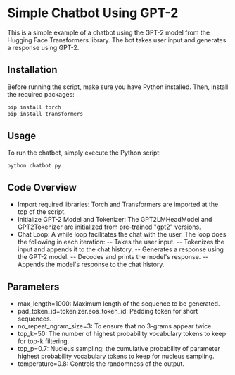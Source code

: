 # Simple Chatbot Using GPT-2

This is a simple example of a chatbot using the GPT-2 model from the Hugging Face Transformers library. The bot takes user input and generates a response using GPT-2.

## Installation

Before running the script, make sure you have Python installed. Then, install the required packages:

```bash
pip install torch
pip install transformers
```
## Usage
To run the chatbot, simply execute the Python script:

```
python chatbot.py
```
## Code Overview
- Import required libraries: Torch and Transformers are imported at the top of the script.
- Initialize GPT-2 Model and Tokenizer: The GPT2LMHeadModel and GPT2Tokenizer are initialized from pre-trained "gpt2" versions.
- Chat Loop: A while loop facilitates the chat with the user. The loop does the following in each iteration:
-- Takes the user input.
-- Tokenizes the input and appends it to the chat history.
-- Generates a response using the GPT-2 model.
-- Decodes and prints the model's response.
-- Appends the model's response to the chat history.
## Parameters
- max_length=1000: Maximum length of the sequence to be generated.
- pad_token_id=tokenizer.eos_token_id: Padding token for short sequences.
- no_repeat_ngram_size=3: To ensure that no 3-grams appear twice.
- top_k=50: The number of highest probability vocabulary tokens to keep for top-k filtering.
- top_p=0.7: Nucleus sampling: the cumulative probability of parameter highest probability vocabulary tokens to keep for nucleus sampling.
- temperature=0.8: Controls the randomness of the output.
